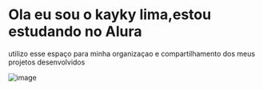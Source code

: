 # Ola eu sou o kayky lima,estou estudando no Alura 
utilizo esse espaço para minha organizaçao e compartilhamento dos meus projetos desenvolvidos 


![image](https://github.com/user-attachments/assets/cd106dc3-652c-47a8-bec6-2caae239de24)
